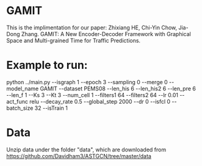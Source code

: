 # GAMIT
This is the implimentation for our paper: 
Zhixiang HE, Chi-Yin Chow, Jia-Dong Zhang. GAMIT: A New Encoder-Decoder Framework with Graphical Space and Multi-grained Time for Traffic Predictions.

# Example to run:
python ../main.py --isgraph 1 --epoch 3 --sampling 0 --merge 0 --model_name GAMIT --dataset PEMS08 --len_his 6 --len_his2 6 --len_pre 6 --len_f 1 --Ks 3 --Kt 3 --num_cell 1 --filters1 64 --filters2 64 --lr 0.01 --act_func relu --decay_rate 0.5 --global_step 2000 --dr 0 --isfcl 0 --batch_size 32 --isTrain 1

# Data
Unzip data under the folder "data", which are downloaded from https://github.com/Davidham3/ASTGCN/tree/master/data